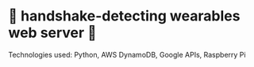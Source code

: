 # 🤝 handshake-detecting wearables web server 🤝

Technologies used: Python, AWS DynamoDB, Google APIs, Raspberry Pi


